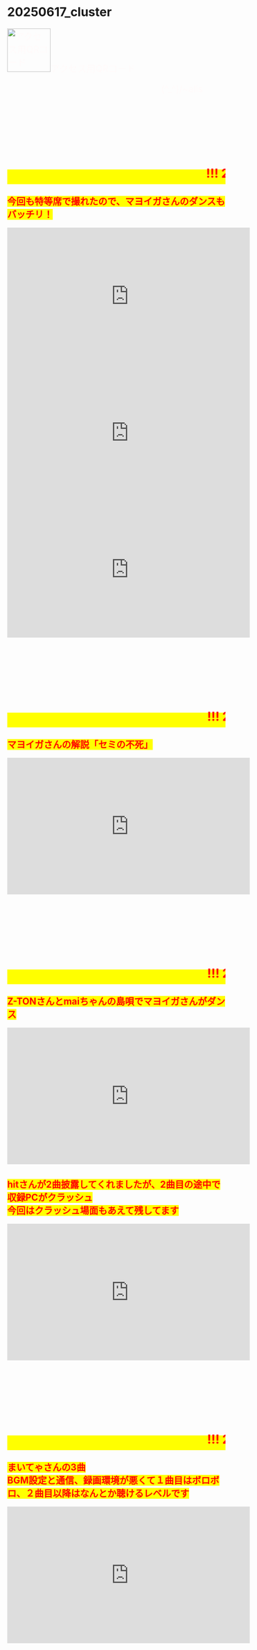 # 20250617_cluster

<html lang="ja" data-loaded="false" data-scrolled="false" data-spmenu="closed">
<head>

<meta charset="UTF-8">
<meta http-equiv="Content-Type" content="text/html; charset=UTF-8">
<meta http-equiv="X-UA-Compatible" content="IE=EmulateIE10" />
<meta http-equiv="X-UA-Compatible" content="IE=edge">

<meta name="viewport" content="width=device-width, initial-scale=1.0">

<!--ここから上はお決まりの定型文です-->


<!--ここからが表現の書式などを決めるcssという部分-->

<style type="text/css">
p {
color: #fffafa;
font-size: 1.5em;
}


.red {color:#ff0000;}
.grey {color:#ffffff; background:#999999;}
.snow {color:#fffafa;}
.yellow {color:#ff0000; background:#ffff00;}
.blue {color:#0000ff;}
.white {color:#ffffff;}
.waku {border:2px dotted #99cc66;
line-height: 200%;
padding: 10px;}


main {
background-color: rgba(255, 255, 255, 0.5);
}

section {
background-color: rgba(0, 225, 0, 0.3);
}


/* 点滅 */
.blinking{
-webkit-animation:blink 1.5s ease-in-out infinite alternate;
-moz-animation:blink 1.5s ease-in-out infinite alternate;
animation:blink 1.5s ease-in-out infinite alternate;
}
@-webkit-keyframes blink{
0% {opacity:0;}
100% {opacity:1;}
}
@-moz-keyframes blink{
0% {opacity:0;}
100% {opacity:1;}
}
@keyframes blink{
0% {opacity:0;}
100% {opacity:1;}
}

#wrap {background:none} /*PC用の背景はオフ*/

/*背景を表示させる部分*/
body::before {
content:"";
display:block;
position:fixed;
top:0;
left:0;
z-index:-1;
width:100%;
height:100vh;
background:url(https://torokoid.github.io/20250617_cluster/20250617_001.png) center/cover no-repeat;
-webkit-background-size:cover;/*Android4*/
}

a.p:hover {
position: relative;
text-decoration: none;
}
a.p span {
display: none;
position: relative;
top: -0.5em;
left: 2em;
}
a.p:hover span {
border: none;
display: block;
width: 800px;
}


@media screen and (min-width: 540px),
screen and (orientation: landscape) {
p.note { display: none; }
}

</style>

<link href="https://cdnjs.cloudflare.com/ajax/libs/lightbox2/2.7.1/css/lightbox.css" rel="stylesheet">

</head>

<body>



<p class="note">
モバイル端末をお使いの場合は、画面を横向きにすると
より見やすくご覧頂けます。
</p>

<!--ここ上は、ほぼそのまま使います！-->


<!--QRコードの挿入例-->
<p align="left"> <img src="QR_2025Jun17.png" alt="アクセス用QRコード" width="100">アクセス用QRコード</p>
<p align="right"><marquee direction="left" scrollamount="20" width="30%">(^_^)/~alis</marquee></p>

<!--ここから下が、本体部分-->

<br><br><br><br>
<!--流れ文字の挿入例-->
<h1><span class="yellow"><marquee behavior="left">!!! 2025/07/11、MGB relaxing music listening !!</marquee></span></h1>

<h2><span class="yellow">今回も特等席で撮れたので、マヨイガさんのダンスもバッチリ！</span></h2>
<iframe width="560" height="315" src="https://www.youtube.com/embed/pQKSJxaav2g?si=-445ZAurSKDT9pjl" title="YouTube video player" frameborder="0" allow="accelerometer; autoplay; clipboard-write; encrypted-media; gyroscope; picture-in-picture; web-share" referrerpolicy="strict-origin-when-cross-origin" allowfullscreen></iframe><br>

<iframe width="560" height="315" src="https://www.youtube.com/embed/K3CuXhdeKlY?si=HnkmlehEYs_R6IJe" title="YouTube video player" frameborder="0" allow="accelerometer; autoplay; clipboard-write; encrypted-media; gyroscope; picture-in-picture; web-share" referrerpolicy="strict-origin-when-cross-origin" allowfullscreen></iframe><br>

<iframe width="560" height="315" src="https://www.youtube.com/embed/hhYal9kXIPE?si=hc5ccoDsP3lEQHhP" title="YouTube video player" frameborder="0" allow="accelerometer; autoplay; clipboard-write; encrypted-media; gyroscope; picture-in-picture; web-share" referrerpolicy="strict-origin-when-cross-origin" allowfullscreen></iframe><br>

<br><br><br><br>
<!--流れ文字の挿入例-->
<h1><span class="yellow"><marquee behavior="left">!!! 2025/07/09、九十九奇譚、二十三夜!!!</marquee></span></h1>

<h2><span class="yellow">マヨイガさんの解説「セミの不死」</span></h2>
<iframe width="560" height="315" src="https://www.youtube.com/embed/LEaZP45GENo?si=b0uzPM4_Ns2VgL8-" title="YouTube video player" frameborder="0" allow="accelerometer; autoplay; clipboard-write; encrypted-media; gyroscope; picture-in-picture; web-share" referrerpolicy="strict-origin-when-cross-origin" allowfullscreen></iframe><br>

<br><br><br><br>
<!--流れ文字の挿入例-->
<h1><span class="yellow"><marquee behavior="left">!!! 2025/07/02、オープンマイク!!!</marquee></span></h1>

<h2><span class="yellow">Z-TONさんとmaiちゃんの島唄でマヨイガさんがダンス</span></h2>
<iframe width="560" height="315" src="https://www.youtube.com/embed/CWuXdTnqhGg?si=PezMtW1BidDqrD8o" title="YouTube video player" frameborder="0" allow="accelerometer; autoplay; clipboard-write; encrypted-media; gyroscope; picture-in-picture; web-share" referrerpolicy="strict-origin-when-cross-origin" allowfullscreen></iframe><br>

<h2><span class="yellow">hitさんが2曲披露してくれましたが、2曲目の途中で収録PCがクラッシュ<br>今回はクラッシュ場面もあえて残してます</span></h2>
<iframe width="560" height="315" src="https://www.youtube.com/embed/CpZhU4OY-p8?si=y7fFor2NFyx8FZSz" title="YouTube video player" frameborder="0" allow="accelerometer; autoplay; clipboard-write; encrypted-media; gyroscope; picture-in-picture; web-share" referrerpolicy="strict-origin-when-cross-origin" allowfullscreen></iframe><br>


<br><br><br><br>
<!--流れ文字の挿入例-->
<h1><span class="yellow"><marquee behavior="left">!!! 2025/06/28、ストーリーテラス!!!</marquee></span></h1>

<h2><span class="yellow">まいてゃさんの3曲<br>BGM設定と通信、録画環境が悪くて１曲目はボロボロ、２曲目以降はなんとか聴けるレベルです</span></h2>
<iframe width="560" height="315" src="https://www.youtube.com/embed/72G6iGCLDPo?si=Y7-XCK9aZeklaSGR" title="YouTube video player" frameborder="0" allow="accelerometer; autoplay; clipboard-write; encrypted-media; gyroscope; picture-in-picture; web-share" referrerpolicy="strict-origin-when-cross-origin" allowfullscreen></iframe><br>


<br><br><br><br>
<!--流れ文字の挿入例-->
<h1><span class="yellow"><marquee behavior="left">!!! 2025/06/25、九十九奇譚第二十二夜!!!</marquee></span></h1>

<h2><span class="yellow">玖遠さん、龍の血</span></h2>
<iframe width="560" height="315" src="https://www.youtube.com/embed/-xXlWsjr32s?si=EYZtsT8BEVRgoI0J" title="YouTube video player" frameborder="0" allow="accelerometer; autoplay; clipboard-write; encrypted-media; gyroscope; picture-in-picture; web-share" referrerpolicy="strict-origin-when-cross-origin" allowfullscreen></iframe><br>

<h2><span class="yellow">マヨイガさん、龍の刀</span></h2>
<iframe width="560" height="315" src="https://www.youtube.com/embed/0eHX0sCPZ-A?si=buuz1TBJtrgVY6tW" title="YouTube video player" frameborder="0" allow="accelerometer; autoplay; clipboard-write; encrypted-media; gyroscope; picture-in-picture; web-share" referrerpolicy="strict-origin-when-cross-origin" allowfullscreen></iframe><br>



<br><br><br><br>
<!--流れ文字の挿入例-->
<h1><span class="yellow"><marquee behavior="left">!!! 2025/06/21、武州路回遊誕生日SP_ジェントルワード選手権!!!</marquee></span></h1>

<h2><span class="yellow">ユウキさん、トロリーバス</span></h2>
<iframe width="560" height="315" src="https://www.youtube.com/embed/BO8x58q495k?si=n9oabB_32ghz4-l5" title="YouTube video player" frameborder="0" allow="accelerometer; autoplay; clipboard-write; encrypted-media; gyroscope; picture-in-picture; web-share" referrerpolicy="strict-origin-when-cross-origin" allowfullscreen></iframe><br>

<h2><span class="yellow">トリムさん、鶴ヶ城</span></h2>
<iframe width="560" height="315" src="https://www.youtube.com/embed/GBeaqLbTKgY?si=DSLsat_GGjGz89AW" title="YouTube video player" frameborder="0" allow="accelerometer; autoplay; clipboard-write; encrypted-media; gyroscope; picture-in-picture; web-share" referrerpolicy="strict-origin-when-cross-origin" allowfullscreen></iframe><br>

<h2><span class="yellow">まいちゃん、マヨイガさん、アルペンルートグルメ</span></h2>
<iframe width="560" height="315" src="https://www.youtube.com/embed/T7bNzicHQSI?si=VcrPQ8ZIh7adJy01" title="YouTube video player" frameborder="0" allow="accelerometer; autoplay; clipboard-write; encrypted-media; gyroscope; picture-in-picture; web-share" referrerpolicy="strict-origin-when-cross-origin" allowfullscreen></iframe><br>

<h2><span class="yellow">ユウキさん、トロリーバス_2</span></h2>
<iframe width="560" height="315" src="https://www.youtube.com/embed/FLl6_c-E-kQ?si=SgFszWNOC8-xtL8z" title="YouTube video player" frameborder="0" allow="accelerometer; autoplay; clipboard-write; encrypted-media; gyroscope; picture-in-picture; web-share" referrerpolicy="strict-origin-when-cross-origin" allowfullscreen></iframe><br>



<br><br><br><br>

<!--流れ文字の挿入例-->
<h1><span class="yellow"><marquee behavior="left">!!! 2025/06/18、水曜日はオープンマイク!!!</marquee></span></h1>

<h2><span class="yellow">マヨイガさんの朗読「鮭のおおすけ」</span></h2>
<iframe width="560" height="315" src="https://www.youtube.com/embed/0PAshgV0j5M?si=dFniGpXUDpSruaSa" title="YouTube video player" frameborder="0" allow="accelerometer; autoplay; clipboard-write; encrypted-media; gyroscope; picture-in-picture; web-share" referrerpolicy="strict-origin-when-cross-origin" allowfullscreen></iframe><br>

<h2><span class="yellow">かずさんの演奏に合わせてマヨイガさんのダンス</span></h2>
<iframe width="560" height="315" src="https://www.youtube.com/embed/ojjJsQk8JFY?si=cXwrRANf7dNXbHBF" title="YouTube video player" frameborder="0" allow="accelerometer; autoplay; clipboard-write; encrypted-media; gyroscope; picture-in-picture; web-share" referrerpolicy="strict-origin-when-cross-origin" allowfullscreen></iframe><br>

<br><br><br><br>


<h1><span class="yellow"><marquee behavior="left">!!! 2025/06/16、Clusterイベント、琉球ナイト!!!</marquee></span></h1>
<h2><span class="yellow">1〜4曲目はかずさんの三線に合わせてマヨイガさんの踊り</span></h2>

<iframe width="560" height="315" src="https://www.youtube.com/embed/OlT-mywaPvI?si=HF9ch_9YIkPywHAp" title="YouTube video player" frameborder="0" allow="accelerometer; autoplay; clipboard-write; encrypted-media; gyroscope; picture-in-picture; web-share" referrerpolicy="strict-origin-when-cross-origin" allowfullscreen></iframe><br>
    
<iframe width="560" height="315" src="https://www.youtube.com/embed/ik8QvwlnALA?si=kOJV5Sij43hXZavQ" title="YouTube video player" frameborder="0" allow="accelerometer; autoplay; clipboard-write; encrypted-media; gyroscope; picture-in-picture; web-share" referrerpolicy="strict-origin-when-cross-origin" allowfullscreen></iframe><br>
    
<iframe width="560" height="315" src="https://www.youtube.com/embed/6Q3Z6-lDcow?si=i-2NdPI0oatRaAKf" title="YouTube video player" frameborder="0" allow="accelerometer; autoplay; clipboard-write; encrypted-media; gyroscope; picture-in-picture; web-share" referrerpolicy="strict-origin-when-cross-origin" allowfullscreen></iframe><br>
    
<iframe width="560" height="315" src="https://www.youtube.com/embed/LsXQAy075ho?si=6cBesrCttNwxFuDD" title="YouTube video player" frameborder="0" allow="accelerometer; autoplay; clipboard-write; encrypted-media; gyroscope; picture-in-picture; web-share" referrerpolicy="strict-origin-when-cross-origin" allowfullscreen></iframe><br>
    

<h2><span class="yellow">5曲目はマヨイガさん「天のオルガン」</span></h2>
    
<iframe width="560" height="315" src="https://www.youtube.com/embed/tF_xwkjjQMg?si=3FW-MflXRW-DB_k5" title="YouTube video player" frameborder="0" allow="accelerometer; autoplay; clipboard-write; encrypted-media; gyroscope; picture-in-picture; web-share" referrerpolicy="strict-origin-when-cross-origin" allowfullscreen></iframe><br>
    
<h2><span class="yellow">6〜8曲目はまいてゃさんの曲に合わせてマヨイガさんとシーリアさんのダンス<br>BGM再生はこちらの都合上、頭きれしちゃいますのでごめんなさい〜</span></h2>
    
<iframe width="560" height="315" src="https://www.youtube.com/embed/aedZZAvwb1c?si=UP4ewOlGCnuh-HCC" title="YouTube video player" frameborder="0" allow="accelerometer; autoplay; clipboard-write; encrypted-media; gyroscope; picture-in-picture; web-share" referrerpolicy="strict-origin-when-cross-origin" allowfullscreen></iframe><br>
    
<iframe width="560" height="315" src="https://www.youtube.com/embed/TpBpkiugUi8?si=vPBeOXTZX-pEwz2x" title="YouTube video player" frameborder="0" allow="accelerometer; autoplay; clipboard-write; encrypted-media; gyroscope; picture-in-picture; web-share" referrerpolicy="strict-origin-when-cross-origin" allowfullscreen></iframe><br>
    
<iframe width="560" height="315" src="https://www.youtube.com/embed/gdGKtdigqko?si=-rotSpz6RgrpqlXS" title="YouTube video player" frameborder="0" allow="accelerometer; autoplay; clipboard-write; encrypted-media; gyroscope; picture-in-picture; web-share" referrerpolicy="strict-origin-when-cross-origin" allowfullscreen></iframe>




<br><br><br>








<br><br><br><br><br><br><br><br><br>





<br><br>

<br><br><br><br><br><br>

<!--本体はここまで-->


<!--画面に空白地帯を作って、背景が見えるようにしています-->
<br><br><br><br><br><br><br><br><br><br><br><br><br><br><br><br><br><br><br><br><br><br><br><br><br><br><br><br><br><br><br><br><br><br><br><br><br><br><br><br><br><br><br><br><br><br>



<!-- フッタ -->
<footer>
<p>Copyright 2025/06/17 alis @Tochigi</p>
</footer>

<!--HPにさまざまなJavaScriptを呼び込むための書式-->
<script src="https://code.jquery.com/jquery-1.12.4.min.js" type="text/javascript"></script>
<script src="https://cdnjs.cloudflare.com/ajax/libs/lightbox2/2.7.1/js/lightbox.min.js" type="text/javascript"></script>

<script type='text/javascript' src='https://torokoid.github.io/shiba/jquery.js?ver=1.12.4'></script>
<script src="https://torokoid.github.io/shiba/jquery.goup.min.js"></script>
<script src="https://torokoid.github.io/shiba/my.js"></script>
    
    </body>
    
</html>
